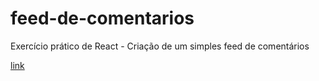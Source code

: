 # feed-de-comentarios

Exercício prático de React - Criação de um simples feed de comentários

[link](https://phfernands.github.io/feed-de-comentarios/)
